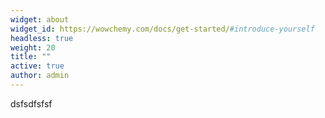 ```yaml
---
widget: about
widget_id: https://wowchemy.com/docs/get-started/#introduce-yourself
headless: true
weight: 20
title: ""
active: true
author: admin
---
```

dsfsdfsfsf